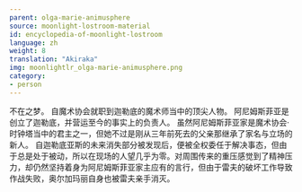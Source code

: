 ```yaml
---
parent: olga-marie-animusphere
source: moonlight-lostroom-material
id: encyclopedia-of-moonlight-lostroom
language: zh
weight: 8
translation: "Akiraka"
img: moonlightlr_olga-marie-animusphere.png
category:
- person
---
```


不在之梦。
自魔术协会就职到迦勒底的魔术师当中的顶尖人物。
阿尼姆斯菲亚是创立了迦勒底，并营运至今的事实上的负责人。
虽然阿尼姆斯菲亚家是魔术协会·时钟塔当中的君主之一，但她不过是刚从三年前死去的父亲那继承了家名与立场的新人。
自迦勒底亚斯的未来消失部分被发现后，便被全权委任于解决事态，但由于总是处于被动，所以在现场的人望几乎为零。对周围传来的重压感觉到了精神压力，却仍然坚持着身为阿尼姆斯菲亚家主应有的言行，但由于雷夫的破坏工作导致作战失败，奥尔加玛丽自身也被雷夫亲手消灭。
